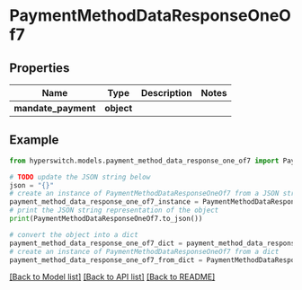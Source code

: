 # PaymentMethodDataResponseOneOf7


## Properties

Name | Type | Description | Notes
------------ | ------------- | ------------- | -------------
**mandate_payment** | **object** |  | 

## Example

```python
from hyperswitch.models.payment_method_data_response_one_of7 import PaymentMethodDataResponseOneOf7

# TODO update the JSON string below
json = "{}"
# create an instance of PaymentMethodDataResponseOneOf7 from a JSON string
payment_method_data_response_one_of7_instance = PaymentMethodDataResponseOneOf7.from_json(json)
# print the JSON string representation of the object
print(PaymentMethodDataResponseOneOf7.to_json())

# convert the object into a dict
payment_method_data_response_one_of7_dict = payment_method_data_response_one_of7_instance.to_dict()
# create an instance of PaymentMethodDataResponseOneOf7 from a dict
payment_method_data_response_one_of7_from_dict = PaymentMethodDataResponseOneOf7.from_dict(payment_method_data_response_one_of7_dict)
```
[[Back to Model list]](../README.md#documentation-for-models) [[Back to API list]](../README.md#documentation-for-api-endpoints) [[Back to README]](../README.md)


